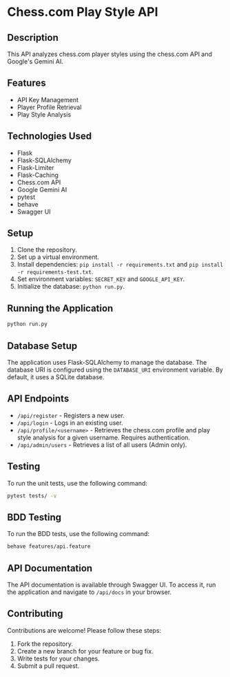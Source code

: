 # Chess.com Play Style API

## Description

This API analyzes chess.com player styles using the chess.com API and Google's Gemini AI.

## Features

- API Key Management
- Player Profile Retrieval
- Play Style Analysis

## Technologies Used

- Flask
- Flask-SQLAlchemy
- Flask-Limiter
- Flask-Caching
- Chess.com API
- Google Gemini AI
- pytest
- behave
- Swagger UI

## Setup

1.  Clone the repository.
2.  Set up a virtual environment.
3.  Install dependencies: `pip install -r requirements.txt` and `pip install -r requirements-test.txt`.
4.  Set environment variables: `SECRET_KEY` and `GOOGLE_API_KEY`.
5.  Initialize the database: `python run.py`.

## Running the Application

```bash
python run.py
```

## Database Setup

The application uses Flask-SQLAlchemy to manage the database. The database URI is configured using the `DATABASE_URI` environment variable. By default, it uses a SQLite database.

## API Endpoints

-   `/api/register` - Registers a new user.
-   `/api/login` - Logs in an existing user.
-   `/api/profile/<username>` - Retrieves the chess.com profile and play style analysis for a given username. Requires authentication.
-   `/api/admin/users` - Retrieves a list of all users (Admin only).

## Testing

To run the unit tests, use the following command:

```bash
pytest tests/ -v
```

## BDD Testing

To run the BDD tests, use the following command:

```bash
behave features/api.feature
```

## API Documentation

The API documentation is available through Swagger UI. To access it, run the application and navigate to `/api/docs` in your browser.

## Contributing

Contributions are welcome! Please follow these steps:

1.  Fork the repository.
2.  Create a new branch for your feature or bug fix.
3.  Write tests for your changes.
4.  Submit a pull request.